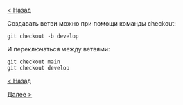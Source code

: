 [< Назад](./push.md)

Создавать ветви можно при помощи команды checkout:
```
git checkout -b develop
```
И переключаться между ветвями:
```
git checkout main
git checkout develop
```

[< Назад](./push.md) 

[Далее >](./status.md)